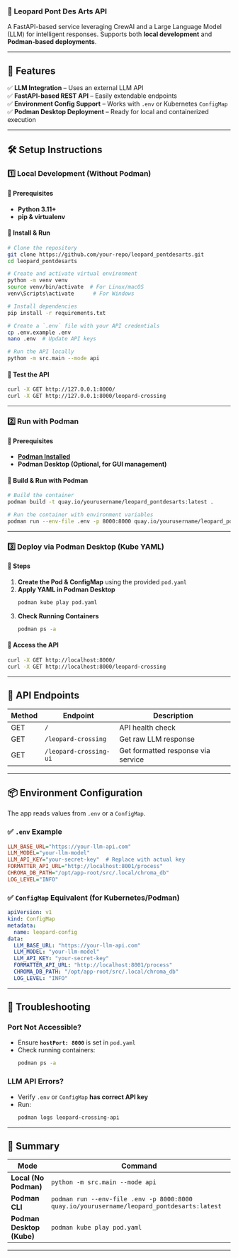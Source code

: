 ### **🚀 Leopard Pont Des Arts API**
A FastAPI-based service leveraging CrewAI and a Large Language Model (LLM) for intelligent responses. Supports both **local development** and **Podman-based deployments**.

---

## **📌 Features**
✅ **LLM Integration** – Uses an external LLM API  
✅ **FastAPI-based REST API** – Easily extendable endpoints  
✅ **Environment Config Support** – Works with `.env` or Kubernetes `ConfigMap`  
✅ **Podman Desktop Deployment** – Ready for local and containerized execution

---

## **🛠️ Setup Instructions**

### **1️⃣ Local Development (Without Podman)**
#### **🔹 Prerequisites**
- **Python 3.11+**
- **pip & virtualenv**

#### **🔹 Install & Run**
```bash
# Clone the repository
git clone https://github.com/your-repo/leopard_pontdesarts.git
cd leopard_pontdesarts

# Create and activate virtual environment
python -m venv venv
source venv/bin/activate  # For Linux/macOS
venv\Scripts\activate      # For Windows

# Install dependencies
pip install -r requirements.txt

# Create a `.env` file with your API credentials
cp .env.example .env
nano .env  # Update API keys

# Run the API locally
python -m src.main --mode api
```

#### **🔹 Test the API**
```bash
curl -X GET http://127.0.0.1:8000/
curl -X GET http://127.0.0.1:8000/leopard-crossing
```

---

### **2️⃣ Run with Podman**
#### **🔹 Prerequisites**
- **[Podman Installed](https://podman.io/getting-started/installation)**
- **Podman Desktop (Optional, for GUI management)**

#### **🔹 Build & Run with Podman**
```bash
# Build the container
podman build -t quay.io/yourusername/leopard_pontdesarts:latest .

# Run the container with environment variables
podman run --env-file .env -p 8000:8000 quay.io/yourusername/leopard_pontdesarts:latest
```

---

### **3️⃣ Deploy via Podman Desktop (Kube YAML)**
#### **🔹 Steps**
1. **Create the Pod & ConfigMap** using the provided `pod.yaml`
2. **Apply YAML in Podman Desktop**
   ```bash
   podman kube play pod.yaml
   ```
3. **Check Running Containers**
   ```bash
   podman ps -a
   ```

#### **🔹 Access the API**
```bash
curl -X GET http://localhost:8000/
curl -X GET http://localhost:8000/leopard-crossing
```

---

## **📄 API Endpoints**
| Method | Endpoint                   | Description                         |
|--------|----------------------------|-------------------------------------|
| GET    | `/`                        | API health check                   |
| GET    | `/leopard-crossing`        | Get raw LLM response               |
| GET    | `/leopard-crossing-ui`     | Get formatted response via service |

---

## **📦 Environment Configuration**
The app reads values from `.env` or a `ConfigMap`.

### **✅ `.env` Example**
```ini
LLM_BASE_URL="https://your-llm-api.com"
LLM_MODEL="your-llm-model"
LLM_API_KEY="your-secret-key"  # Replace with actual key
FORMATTER_API_URL="http://localhost:8001/process"
CHROMA_DB_PATH="/opt/app-root/src/.local/chroma_db"
LOG_LEVEL="INFO"
```

### **✅ `ConfigMap` Equivalent (for Kubernetes/Podman)**
```yaml
apiVersion: v1
kind: ConfigMap
metadata:
  name: leopard-config
data:
  LLM_BASE_URL: "https://your-llm-api.com"
  LLM_MODEL: "your-llm-model"
  LLM_API_KEY: "your-secret-key"
  FORMATTER_API_URL: "http://localhost:8001/process"
  CHROMA_DB_PATH: "/opt/app-root/src/.local/chroma_db"
  LOG_LEVEL: "INFO"
```

---

## **🚀 Troubleshooting**
### **Port Not Accessible?**
- Ensure **`hostPort: 8000`** is set in `pod.yaml`
- Check running containers:
  ```bash
  podman ps -a
  ```

### **LLM API Errors?**
- Verify `.env` or `ConfigMap` **has correct API key**
- Run:
  ```bash
  podman logs leopard-crossing-api
  ```

---

## **🎯 Summary**
| Mode               | Command |
|--------------------|---------|
| **Local (No Podman)** | `python -m src.main --mode api` |
| **Podman CLI** | `podman run --env-file .env -p 8000:8000 quay.io/yourusername/leopard_pontdesarts:latest` |
| **Podman Desktop (Kube)** | `podman kube play pod.yaml` |

---
